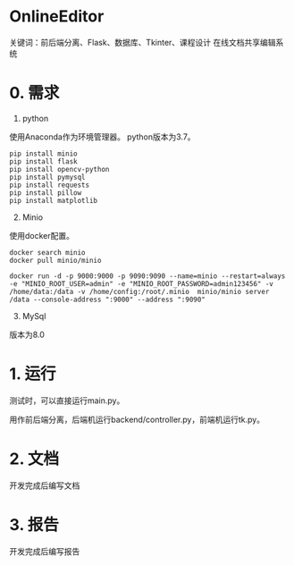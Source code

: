 # OnlineEditor

关键词：前后端分离、Flask、数据库、Tkinter、课程设计 在线文档共享编辑系统

# 0. 需求

1. python

使用Anaconda作为环境管理器。 python版本为3.7。

```shell
pip install minio 
pip install flask
pip install opencv-python
pip install pymysql
pip install requests
pip install pillow
pip install matplotlib
```

2. Minio

使用docker配置。

```shell
docker search minio
docker pull minio/minio

docker run -d -p 9000:9000 -p 9090:9090 --name=minio --restart=always -e "MINIO_ROOT_USER=admin" -e "MINIO_ROOT_PASSWORD=admin123456" -v /home/data:/data -v /home/config:/root/.minio  minio/minio server /data --console-address ":9000" --address ":9090"
```

3. MySql

版本为8.0

# 1. 运行

测试时，可以直接运行main.py。

用作前后端分离，后端机运行backend/controller.py，前端机运行tk.py。

# 2. 文档

开发完成后编写文档

# 3. 报告

开发完成后编写报告